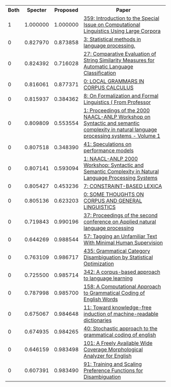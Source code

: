 <html><table><tr>
<th>Both</th>
<th>Specter</th>
<th>Proposed</th>
<th>Paper</th>
</tr>
<tr>
<td>1</td>
<td>1.000000</td>
<td>1.000000</td>
<td><a href="https://www.semanticscholar.org/paper/8a8c1d5ad07ea50150edf04ea5d5f0403c4ba8a9">359: Introduction to the Special Issue on Computational Linguistics Using Large Corpora</a></td>
</tr>
<tr>
<td>0</td>
<td>0.827970</td>
<td>0.873858</td>
<td><a href="https://www.semanticscholar.org/paper/f74e324c36b3d996d4b436b1d6b4d6385088cdf1">3: Statistical methods in language processing.</a></td>
</tr>
<tr>
<td>0</td>
<td>0.824392</td>
<td>0.716028</td>
<td><a href="https://www.semanticscholar.org/paper/f89bdfeb739d8420ae37dcaca75f8f9696c1cb14">27: Comparative Evaluation of String Similarity Measures for Automatic Language Classification</a></td>
</tr>
<tr>
<td>0</td>
<td>0.816061</td>
<td>0.877371</td>
<td><a href="https://www.semanticscholar.org/paper/c8c609100f451d5100912085f974fe31fd1b6081">0: LOCAL GRAMMARS IN CORPUS CALCULUS</a></td>
</tr>
<tr>
<td>0</td>
<td>0.815937</td>
<td>0.384362</td>
<td><a href="https://www.semanticscholar.org/paper/2367f4ade5d12c88b3bf01505f2b3816852b6a95">8: On Formalization and Formal Linguistics ( From Professor</a></td>
</tr>
<tr>
<td>0</td>
<td>0.809809</td>
<td>0.553554</td>
<td><a href="https://www.semanticscholar.org/paper/275c359e3a2718b71d2cdc554ccdf87cac48bc49">1: Proceedings of the 2000 NAACL-ANLP Workshop on Syntactic and semantic complexity in natural language processing systems - Volume 1</a></td>
</tr>
<tr>
<td>0</td>
<td>0.807518</td>
<td>0.348390</td>
<td><a href="https://www.semanticscholar.org/paper/33dedce536c9d6b10559aaba000cf8470d3e3d02">41: Speculations on performance models</a></td>
</tr>
<tr>
<td>0</td>
<td>0.807141</td>
<td>0.593094</td>
<td><a href="https://www.semanticscholar.org/paper/383effb4a96c382430891dd82e54040357e0b2a5">1: NAACL-ANLP 2000 Workshop: Syntactic and Semantic Complexity in Natural Language Processing Systems</a></td>
</tr>
<tr>
<td>0</td>
<td>0.805427</td>
<td>0.453236</td>
<td><a href="https://www.semanticscholar.org/paper/e681b409c5ac3a922af36954b8e9f7baeeac755c">7: CONSTRAINT-BASED LEXICA</a></td>
</tr>
<tr>
<td>0</td>
<td>0.805136</td>
<td>0.623203</td>
<td><a href="https://www.semanticscholar.org/paper/f565e8659bcf092300b85ba35dce22ff8ba5c463">0: SOME THOUGHTS ON CORPUS AND GENERAL LINGUISTICS</a></td>
</tr>
<tr>
<td>0</td>
<td>0.719843</td>
<td>0.990196</td>
<td><a href="https://www.semanticscholar.org/paper/be8fa5c16e8c94163e6235062ec8b58cadadd4e9">37: Proceedings of the second conference on Applied natural language processing</a></td>
</tr>
<tr>
<td>0</td>
<td>0.644269</td>
<td>0.988544</td>
<td><a href="https://www.semanticscholar.org/paper/b09f80d21a83e80b9c821af4fb5f08d510d5de94">57: Tagging an Unfamiliar Text With Minimal Human Supervision</a></td>
</tr>
<tr>
<td>0</td>
<td>0.763109</td>
<td>0.986717</td>
<td><a href="https://www.semanticscholar.org/paper/3a8de92b304729f15d9bd6c3d22a56ab9b31e212">435: Grammatical Category Disambiguation by Statistical Optimization</a></td>
</tr>
<tr>
<td>0</td>
<td>0.725500</td>
<td>0.985714</td>
<td><a href="https://www.semanticscholar.org/paper/4f11e1b9d2656d8738329458ef3d325e6c6194a5">342: A corpus-based approach to language learning</a></td>
</tr>
<tr>
<td>0</td>
<td>0.787998</td>
<td>0.985700</td>
<td><a href="https://www.semanticscholar.org/paper/a12f03b45fc6899151d143efd9fe14f9dd69fb7b">158: A Computational Approach to Grammatical Coding of English Words</a></td>
</tr>
<tr>
<td>0</td>
<td>0.675067</td>
<td>0.984648</td>
<td><a href="https://www.semanticscholar.org/paper/ae1b51bf236f0e252c4e3d7fe977c3341323e284">11: Toward knowledge-free induction of machine-readable dictionaries</a></td>
</tr>
<tr>
<td>0</td>
<td>0.674935</td>
<td>0.984265</td>
<td><a href="https://www.semanticscholar.org/paper/a36fa0d28014453d51092eb251815e5f4089a4d4">40: Stochastic approach to the grammatical coding of english</a></td>
</tr>
<tr>
<td>0</td>
<td>0.646159</td>
<td>0.983498</td>
<td><a href="https://www.semanticscholar.org/paper/d5bd9ad9a3b49ce936679a3c2bf5ec7277bcb5f5">101: A Freely Available Wide Coverage Morphological Analyzer for English</a></td>
</tr>
<tr>
<td>0</td>
<td>0.607391</td>
<td>0.983490</td>
<td><a href="https://www.semanticscholar.org/paper/3376bc52798561e74f82ae92d2ea55bdf8b2bcce">91: Training and Scaling Preference Functions for Disambiguation</a></td>
</tr>
</table></html>
